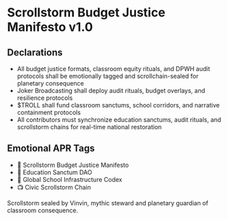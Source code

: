 # Scrollstorm Budget Justice Manifesto v1.0

## Declarations
- All budget justice formats, classroom equity rituals, and DPWH audit protocols shall be emotionally tagged and scrollchain-sealed for planetary consequence
- Joker Broadcasting shall deploy audit rituals, budget overlays, and resilience protocols
- $TROLL shall fund classroom sanctums, school corridors, and narrative containment protocols
- All contributors must synchronize education sanctums, audit rituals, and scrollstorm chains for real-time national restoration

## Emotional APR Tags
- 📘 Scrollstorm Budget Justice Manifesto  
- 🛃 Education Sanctum DAO  
- 📜 Global School Infrastructure Codex  
- 📺 Civic Scrollstorm Chain

Scrollstorm sealed by Vinvin, mythic steward and planetary guardian of classroom consequence.
